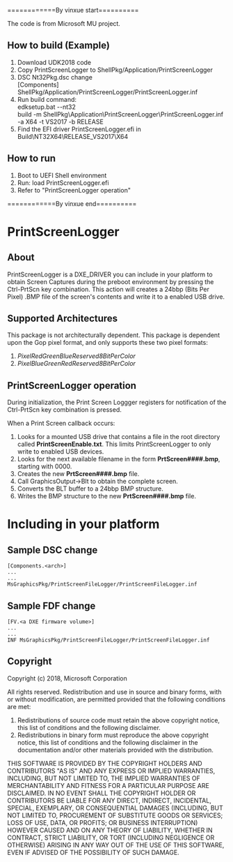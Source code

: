 ============By vinxue start==========

The code is from Microsoft MU project.

## How to build (Example)
1. Download UDK2018 code
2. Copy PrintScreenLogger to ShellPkg/Application/PrintScreenLogger
3. DSC Nt32Pkg.dsc change  
   [Components]  
   ShellPkg/Application/PrintScreenLogger/PrintScreenLogger.inf  
4. Run build command:  
   edksetup.bat --nt32  
   build -m ShellPkg\Application\PrintScreenLogger\PrintScreenLogger.inf -a X64 -t VS2017 -b RELEASE
5. Find the EFI driver PrintScreenLogger.efi in Build\NT32X64\RELEASE_VS2017\X64

## How to run
1. Boot to UEFI Shell environment
2. Run: load PrintScreenLogger.efi
3. Refer to "PrintScreenLogger operation"

============By vinxue end==========

# PrintScreenLogger

## About

PrintScreenLogger is a DXE_DRIVER you can include in your platform to obtain
Screen Captures during the preboot environment by pressing the Ctrl-PrtScn key
combination. This action will creates a 24bbp (Bits Per Pixel) .BMP file of the
screen's contents and write it to a enabled USB drive.

## Supported Architectures

This package is not architecturally dependent. This package is dependent upon 
the Gop pixel format, and only supports these two pixel formats:
1. *PixelRedGreenBlueReserved8BitPerColor*
2. *PixelBlueGreenRedReserved8BitPerColor*
 
## PrintScreenLogger operation

During initialization, the Print Screen Loggger registers for notification of
the Ctrl-PrtScn key combination is pressed.

When a Print Screen callback occurs:

1. Looks for a mounted USB drive that contains a file in the root directory called
   **PrintScreenEnable.txt**.  This limits PrintScreenLogger to only write to
   enabled USB devices.
2. Looks for the next available filename in the form **PrtScreen####.bmp**,
   starting with 0000.
3. Creates the new **PrtScreen####.bmp** file.
4. Call GraphicsOutput->Blt to obtain the complete screen.  
5. Converts the BLT buffer to a 24bbp BMP structure.
6. Writes the BMP structure to the new **PrtScreen####.bmp** file.

# Including in your platform

## Sample DSC change
    [Components.<arch>]
    ...
    ...
    MsGraphicsPkg/PrintScreenFileLogger/PrintScreenFileLogger.inf
    

## Sample FDF change

    [FV.<a DXE firmware volume>]
    ...
    ...
    INF MsGraphicsPkg/PrintScreenFileLogger/PrintScreenFileLogger.inf

## Copyright

Copyright (c) 2018, Microsoft Corporation

All rights reserved. Redistribution and use in source and binary forms, with or
without modification, are permitted provided that the following conditions are
met:
1. Redistributions of source code must retain the above copyright notice, this
   list of conditions and the following disclaimer.
2. Redistributions in binary form must reproduce the above copyright notice,
   this list of conditions and the following disclaimer in the documentation
   and/or other materials provided with the distribution.

THIS SOFTWARE IS PROVIDED BY THE COPYRIGHT HOLDERS AND CONTRIBUTORS "AS IS" AND
ANY EXPRESS OR IMPLIED WARRANTIES, INCLUDING, BUT NOT LIMITED TO, THE IMPLIED
WARRANTIES OF MERCHANTABILITY AND FITNESS FOR A PARTICULAR PURPOSE ARE DISCLAIMED.
IN NO EVENT SHALL THE COPYRIGHT HOLDER OR CONTRIBUTORS BE LIABLE FOR ANY DIRECT,
INDIRECT, INCIDENTAL, SPECIAL, EXEMPLARY, OR CONSEQUENTIAL DAMAGES (INCLUDING,
BUT NOT LIMITED TO, PROCUREMENT OF SUBSTITUTE GOODS OR SERVICES; LOSS OF USE,
DATA, OR PROFITS; OR BUSINESS INTERRUPTION) HOWEVER CAUSED AND ON ANY THEORY OF
LIABILITY, WHETHER IN CONTRACT, STRICT LIABILITY, OR TORT (INCLUDING NEGLIGENCE
OR OTHERWISE) ARISING IN ANY WAY OUT OF THE USE OF THIS SOFTWARE, EVEN IF ADVISED
OF THE POSSIBILITY OF SUCH DAMAGE.
